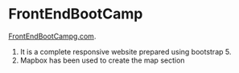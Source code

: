 # FrontEndBootCamp

[FrontEndBootCampg.com](https://gifted-lalande-9da3a7.netlify.app/).

1. It is a complete responsive website prepared using bootstrap 5.
2. Mapbox has been used to create the map section 
